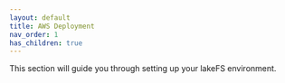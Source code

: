 ```yaml
---
layout: default
title: AWS Deployment
nav_order: 1
has_children: true
---
```


This section will guide you through setting up your lakeFS environment.
